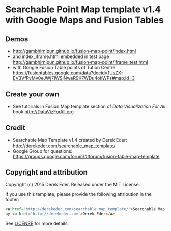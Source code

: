# Searchable Point Map template v1.4 with Google Maps and Fusion Tables

## Demos
- http://gambhirnipun.github.io/fusion-map-point/index.html
- and index_iframe.html embedded in test page http://gambhirnipun.github.io/fusion-map-point/iframe_test.html
- with Google Fusion Table points of Tution Centre https://fusiontables.google.com/data?docid=1UsZX-EV3VfPvMv0eJWj7IWSjNweR9K7WDu4okWPs#map:id=3

## Create your own
- See tutorials in Fusion Map template section of *Data Visualization For All* book http://DataVizForAll.org

## Credit
- Searchable Map Template v1.4 created by Derek Eder: http://derekeder.com/searchable_map_template/
- Google Group for questions: https://groups.google.com/forum/#!forum/fusion-table-map-template

## Copyright and attribution

Copyright (c) 2015 Derek Eder. Released under the MIT License.

If you use this template, please provide the following attribution in the footer:

```html
<a href='http://derekeder.com/searchable_map_template/'>Searchable Map Template</a>
by <a href='http://derekeder.com'>Derek Eder</a>.
```

See [LICENSE](https://github.com/derekeder/FusionTable-Map-Template/blob/master/LICENSE) for more details.
